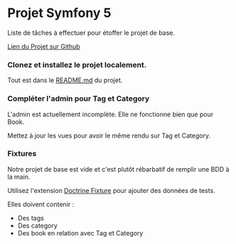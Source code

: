 # Projet Symfony 5

Liste de tâches à effectuer pour étoffer le projet de base.

[Lien du Projet sur Github](https://github.com/Alexandre-Peyron/symfony-training-course-project-sf5)


### Clonez et installez le projet localement.

Tout est dans le [README.md](https://github.com/Alexandre-Peyron/symfony-training-course-project-sf5/blob/master/README.md) du projet.

### Compléter l'admin pour Tag et Category

L'admin est actuellement incomplète. Elle ne fonctionne bien que pour Book.

Mettez à jour les vues pour avoir le même rendu sur Tag et Category.


### Fixtures

Notre projet de base est vide et c'est plutôt rébarbatif de remplir une BDD à la main.

Utilisez l'extension [Doctrine Fixture](https://symfony.com/doc/master/bundles/DoctrineFixturesBundle/index.html) pour ajouter des données de tests.

Elles doivent contenir :
- Des tags
- Des category
- Des book en relation avec Tag et Category 